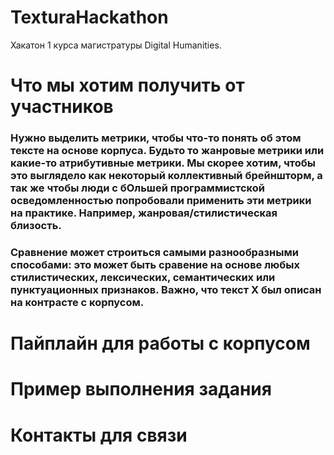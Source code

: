 # TexturaHackathon
Хакатон 1 курса магистратуры Digital Humanities.
# Что мы хотим получить от участников
### Нужно выделить метрики, чтобы что-то понять об этом тексте на основе корпуса. Будьто то жанровые метрики или какие-то атрибутивные метрики. Мы скорее хотим, чтобы это выглядело как некоторый коллективный брейншторм, а так же чтобы люди с бОльшей программистской осведомленностью попробовали применить эти метрики на практике. Например, жанровая/стилистическая близость.
### Сравнение может строиться самыми разнообразными способами: это может быть сравение на основе любых стилистических, лексических, семантических или пунктуационных признаков. Важно, что текст Х был описан на контрасте с корпусом.
# Пайплайн для работы с корпусом
# Пример выполнения задания
# Контакты для связи
